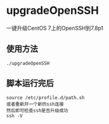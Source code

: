# upgradeOpenSSH
一键升级CentOS 7上的OpenSSH到7.8p1
## 使用方法
```
./upgradeOpenSSH
```
## 脚本运行完后
```
source /etc/profile.d/path.sh
或者重新开一个新的ssh连接
然后即可检查ssh是否升级成功
ssh -V
```

